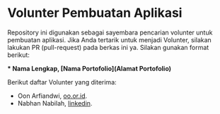 # Volunter Pembuatan Aplikasi


Repository ini digunakan sebagai sayembara pencarian volunter untuk pembuatan aplikasi. Jika Anda tertarik untuk menjadi Volunter, silakan lakukan PR (pull-request) pada berkas ini ya. Silakan gunakan format berikut:


**\* Nama Lengkap, [Nama Portofolio](Alamat Portofolio)**


Berikut daftar Volunter yang diterima:

* Oon Arfiandwi, [oo.or.id](https://oo.or.id).
* Nabhan Nabilah, [linkedin](https://www.linkedin.com/in/nabhannabilah/).
